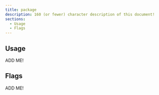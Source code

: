 ```yaml
---
title: package
description: 160 (or fewer) character description of this document!
sections:
  - Usage
  - Flags
---
```


## Usage

ADD ME!


## Flags

ADD ME!

